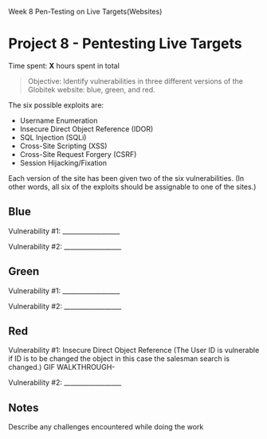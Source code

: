 
Week 8 Pen-Testing on Live Targets(Websites) 
# Project 8 - Pentesting Live Targets

Time spent: **X** hours spent in total

> Objective: Identify vulnerabilities in three different versions of the Globitek website: blue, green, and red.

The six possible exploits are:
* Username Enumeration
* Insecure Direct Object Reference (IDOR)
* SQL Injection (SQLi)
* Cross-Site Scripting (XSS)
* Cross-Site Request Forgery (CSRF)
* Session Hijacking/Fixation

Each version of the site has been given two of the six vulnerabilities. (In other words, all six of the exploits should be assignable to one of the sites.)

## Blue

Vulnerability #1: __________________

Vulnerability #2: __________________


## Green

Vulnerability #1: __________________

Vulnerability #2: __________________


## Red

Vulnerability #1: Insecure Direct Object Reference
(The User ID is vulnerable if ID is to be changed the object in this case the salesman search is changed.)
 GIF WALKTHROUGH- 

Vulnerability #2: __________________


## Notes

Describe any challenges encountered while doing the work
